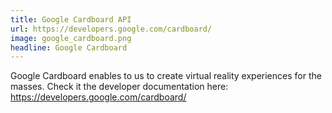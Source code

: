 ```yaml
---
title: Google Cardboard API 
url: https://developers.google.com/cardboard/
image: google_cardboard.png 
headline: Google Cardboard 
---
```

Google Cardboard enables to us to create virtual reality experiences for the masses. Check it the developer documentation here: https://developers.google.com/cardboard/
